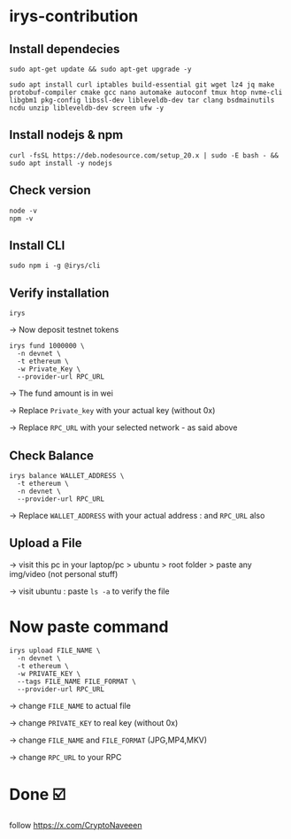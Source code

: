 # irys-contribution

## Install dependecies
```
sudo apt-get update && sudo apt-get upgrade -y
```
```
sudo apt install curl iptables build-essential git wget lz4 jq make protobuf-compiler cmake gcc nano automake autoconf tmux htop nvme-cli libgbm1 pkg-config libssl-dev libleveldb-dev tar clang bsdmainutils ncdu unzip libleveldb-dev screen ufw -y
```

## Install nodejs & npm
```
curl -fsSL https://deb.nodesource.com/setup_20.x | sudo -E bash - && sudo apt install -y nodejs
```
## Check version
```
node -v
npm -v
```
## Install CLI
```
sudo npm i -g @irys/cli
```
## Verify installation
```
irys
```
→ Now deposit testnet tokens
```
irys fund 1000000 \
  -n devnet \
  -t ethereum \
  -w Private_Key \
  --provider-url RPC_URL
```
→ The fund amount is in wei

→ Replace `Private_key` with your actual key (without 0x)

→ Replace `RPC_URL` with your selected network - as said above

## Check Balance
```
irys balance WALLET_ADDRESS \
  -t ethereum \
  -n devnet \
  --provider-url RPC_URL
```
→ Replace `WALLET_ADDRESS` with your actual address : and `RPC_URL` also
## Upload a File

→ visit this pc in your laptop/pc > ubuntu > root folder > paste any img/video (not personal stuff)

→ visit ubuntu : paste ```ls -a``` to verify the file

# Now paste command
```
irys upload FILE_NAME \
  -n devnet \
  -t ethereum \
  -w PRIVATE_KEY \
  --tags FILE_NAME FILE_FORMAT \
  --provider-url RPC_URL
```

→ change `FILE_NAME` to actual file

→ change `PRIVATE_KEY` to real key (without 0x)

→ change `FILE_NAME` and `FILE_FORMAT` (JPG,MP4,MKV)

→ change `RPC_URL` to your RPC

# Done ☑️ 

follow https://x.com/CryptoNaveeen
